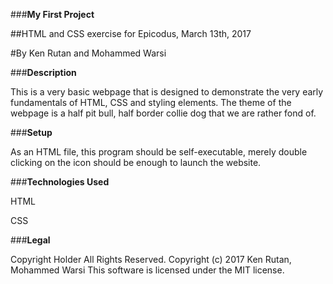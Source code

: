 ###**My First Project**

##HTML and CSS exercise for Epicodus, March 13th, 2017

#By Ken Rutan and Mohammed Warsi

###**Description**

This is a very basic webpage that is designed to demonstrate the very
early fundamentals of HTML, CSS and styling elements.  The theme of the
webpage is a half pit bull, half border collie dog that we are rather fond of.

###**Setup**

As an HTML file, this program should be self-executable, merely double clicking
on the icon should be enough to launch the website.

###**Technologies Used**

HTML

CSS

###**Legal**

Copyright Holder All Rights Reserved.
Copyright (c) 2017 Ken Rutan, Mohammed Warsi
This software is licensed under the MIT license.
